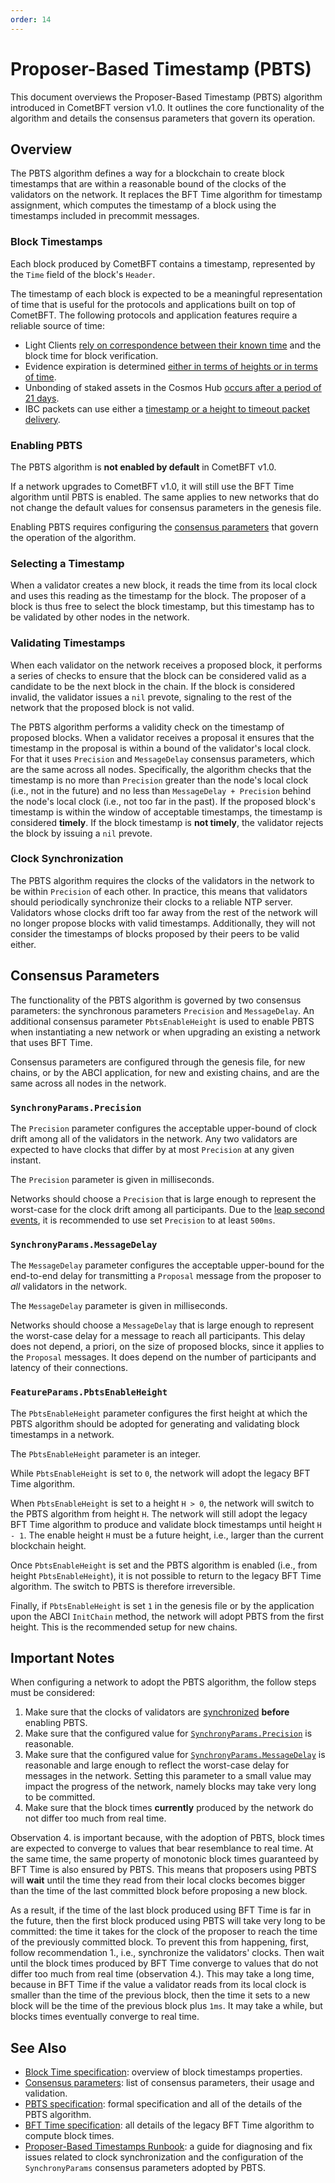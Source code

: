 ```yaml
--- 
order: 14
---
```


# Proposer-Based Timestamp (PBTS)

This document overviews the Proposer-Based Timestamp (PBTS)
algorithm introduced in CometBFT version v1.0.
It outlines the core functionality of the algorithm and details the consensus
parameters that govern its operation.

## Overview 

The PBTS algorithm defines a way for a blockchain to create block
timestamps that are within a reasonable bound of the clocks of the validators on
the network. 
It replaces the BFT Time algorithm for timestamp assignment, which computes the
timestamp of a block using the timestamps included in precommit messages.

### Block Timestamps

Each block produced by CometBFT contains a timestamp, represented by the `Time`
field of the block's `Header`.

The timestamp of each block is expected to be a meaningful representation of time that is
useful for the protocols and applications built on top of CometBFT.
The following protocols and application features require a reliable source of time:

* Light Clients [rely on correspondence between their known time][light-client-verification] and the block time for block verification.
* Evidence expiration is determined [either in terms of heights or in terms of time][evidence-verification].
* Unbonding of staked assets in the Cosmos Hub [occurs after a period of 21
 days](https://github.com/cosmos/governance/blob/master/params-change/Staking.md#unbondingtime).
* IBC packets can use either a [timestamp or a height to timeout packet
 delivery](https://ibc.cosmos.network/v8/ibc/light-clients/updates-and-misbehaviour?_highlight=time#checkformisbehaviour).

### Enabling PBTS

The PBTS algorithm is **not enabled by default** in CometBFT v1.0.

If a network upgrades to CometBFT v1.0, it will still use the BFT Time
algorithm until PBTS is enabled.
The same applies to new networks that do not change the default values for
consensus parameters in the genesis file.

Enabling PBTS requires configuring the [consensus parameters](#consensus-parameters)
that govern the operation of the algorithm.

### Selecting a Timestamp

When a validator creates a new block, it reads the time from its local clock
and uses this reading as the timestamp for the block.
The proposer of a block is thus free to select the block timestamp, but this
timestamp has to be validated by other nodes in the network.

### Validating Timestamps

When each validator on the network receives a proposed block, it performs a
series of checks to ensure that the block can be considered valid as a
candidate to be the next block in the chain.
If the block is considered invalid, the validator issues a `nil` prevote,
signaling to the rest of the network that the proposed block is not valid.

The PBTS algorithm performs a validity check on the timestamp of proposed
blocks. When a validator receives a proposal it ensures that the timestamp in
the proposal is within a bound of the validator's local clock.
For that it uses `Precision` and `MessageDelay` consensus parameters, 
 which are the same across all nodes.
Specifically, the algorithm checks that the timestamp is
no more than `Precision` greater than the node's local clock
(i.e., not in the future)
and no less than `MessageDelay + Precision` behind the node's local clock
(i.e., not too far in the past).
If the proposed block's timestamp is within the window of acceptable
timestamps, the timestamp is considered **timely**.
If the block timestamp is **not timely**, the validator rejects the block by
issuing a `nil` prevote.

### Clock Synchronization

The PBTS algorithm requires the clocks of the validators in the network to be
within `Precision` of each other. In practice, this means that validators
should periodically synchronize their clocks to a reliable NTP server.
Validators whose clocks drift too far away from the rest of the network will no
longer propose blocks with valid timestamps. Additionally, they will not consider
the timestamps of blocks proposed by their peers to be valid either.


## Consensus Parameters

The functionality of the PBTS algorithm is governed by two consensus
parameters: the synchronous parameters `Precision` and `MessageDelay`.
An additional consensus parameter `PbtsEnableHeight` is used to enable PBTS
when instantiating a new network or when upgrading an existing a network that
uses BFT Time.

Consensus parameters are configured through the genesis file, for new chains, or by the ABCI application, for new and existing chains, and are the same
across all nodes in the network.

### `SynchronyParams.Precision`

The `Precision` parameter configures the acceptable upper-bound of clock drift
among all of the validators in the network.
Any two validators are expected to have clocks that differ by at most
`Precision` at any given instant.

The `Precision` parameter is given in milliseconds.

Networks should choose a `Precision` that is large enough to represent the
worst-case for the clock drift among all participants.
Due to the [leap second events](https://github.com/tendermint/tendermint/issues/7724),
it is recommended to use set `Precision` to at least `500ms`.

### `SynchronyParams.MessageDelay`

The `MessageDelay` parameter configures the acceptable upper-bound for the
end-to-end delay for transmitting a `Proposal` message from the proposer to
_all_ validators in the network.

The `MessageDelay` parameter is given in milliseconds.

Networks should choose a `MessageDelay` that is large enough to represent the
worst-case delay for a message to reach all participants.
This delay does not depend, a priori, on the size of proposed blocks, since it
applies to the `Proposal` messages.
It does depend on the number of participants and latency of their connections.

### `FeatureParams.PbtsEnableHeight`

The `PbtsEnableHeight` parameter configures the first height at which the PBTS
algorithm should be adopted for generating and validating block timestamps in a network.

The `PbtsEnableHeight` parameter is an integer.

While `PbtsEnableHeight` is set to `0`, the network will adopt the legacy BFT
Time algorithm.

When `PbtsEnableHeight` is set to a height `H > 0`, the network will switch to
the PBTS algorithm from height `H`.
The network will still adopt the legacy BFT Time algorithm to produce and
validate block timestamps until height `H - 1`.
The enable height `H` must be a future height, i.e., larger than the current
blockchain height.

Once `PbtsEnableHeight` is set and the PBTS algorithm is enabled (i.e., from height
`PbtsEnableHeight`), it is not possible to return to the legacy BFT Time algorithm.
The switch to PBTS is therefore irreversible.

Finally, if `PbtsEnableHeight` is set `1` in the genesis file or by the application
upon the ABCI `InitChain` method, the network will adopt PBTS from the first
height. This is the recommended setup for new chains.


## Important Notes

When configuring a network to adopt the PBTS algorithm, the follow steps must be considered:

1. Make sure that the clocks of validators are [synchronized](#clock-synchronization) **before** enabling PBTS.
1. Make sure that the configured value for [`SynchronyParams.Precision`](#synchronyparamsprecision) is
   reasonable.
1. Make sure that the configured value for [`SynchronyParams.MessageDelay`](#synchronyparamsmessagedelay) is
   reasonable and large enough to reflect the worst-case delay for messages in the network.
   Setting this parameter to a small value may impact the progress of the
   network, namely blocks may take very long to be committed.
1. Make sure that the block times **currently** produced by the network do not
   differ too much from real time.

Observation 4. is important because, with the adoption of PBTS, block times are
expected to converge to values that bear resemblance to real time.
At the same time, the same property of monotonic block times guaranteed by BFT
Time is also ensured by PBTS.
This means that proposers using PBTS will **wait** until the time they read
from their local clocks becomes bigger than the time of the last committed
block before proposing a new block.

As a result, if the time of the last block produced using BFT Time is far in
the future, then the first block produced using PBTS will take very long to be
committed: the time it takes for the clock of the proposer to reach the time of
the previously committed block.
To prevent this from happening, first, follow recommendation 1., i.e., synchronize
the validators' clocks.
Then wait until the block times produced by BFT Time converge to values that do
not differ too much from real time (observation 4.).
This may take a long time, because in BFT Time if the value a validator reads
from its local clock is smaller than the time of the previous block, then the
time it sets to a new block will be the time of the previous block plus `1ms`.
It may take a while, but blocks times eventually converge to real time.

## See Also

* [Block Time specification][block-time-spec]: overview of block timestamps properties.
* [Consensus parameters][consensus-parameters]: list of consensus parameters, their usage and validation.
* [PBTS specification][pbts-spec]: formal specification and all of the details of the PBTS algorithm.
* [BFT Time specification][bft-time-spec]: all details of the legacy BFT Time algorithm to compute block times.
* [Proposer-Based Timestamps Runbook][pbts-runbook]: a guide for diagnosing and
  fix issues related to clock synchronization and the configuration of the
  `SynchronyParams` consensus parameters adopted by PBTS.

[pbts-spec]: https://github.com/cometbft/cometbft/blob/main/spec/consensus/proposer-based-timestamp/README.md
[bft-time-spec]: https://github.com/cometbft/cometbft/blob/main/spec/consensus/bft-time.md
[block-time-spec]: https://github.com/cometbft/cometbft/blob/main/spec/consensus/time.md
[pbts-runbook]: ../../guides/tools/proposer-based-timestamps-runbook.md

[consensus-parameters]: https://github.com/cometbft/cometbft/blob/main/spec/abci/abci%2B%2B_app_requirements.md#consensus-parameters

[light-client-verification]: https://github.com/cometbft/cometbft/blob/main/spec/light-client/verification/README.md#failure-model
[evidence-verification]: https://github.com/cometbft/cometbft/blob/main/spec/consensus/evidence.md#verification
